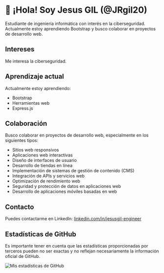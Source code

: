 # 👋 ¡Hola! Soy Jesus GIL (@JRgil20) 

Estudiante de ingeniería informática con interés en la ciberseguridad. Actualmente estoy aprendiendo Bootstrap y busco colaborar en proyectos de desarrollo web.

## Intereses
Me interesa la ciberseguridad.

## Aprendizaje actual
Actualmente estoy aprendiendo:
- Bootstrap
- Herramientas web
- Express.js


## Colaboración
Busco colaborar en proyectos de desarrollo web, especialmente en los siguientes tipos:

- Sitios web responsivos
- Aplicaciones web interactivas
- Diseño de interfaces de usuario
- Desarrollo de tiendas en línea
- Implementación de sistemas de gestión de contenido (CMS)
- Integración de APIs y servicios web
- Optimización de rendimiento web
- Seguridad y protección de datos en aplicaciones web
- Desarrollo de aplicaciones móviles basadas en web

## Contacto
Puedes contactarme en LinkedIn: [linkedin.com/in/jesusgil-engineer](linkedin.com/in/jesusgil-engineer)

## Estadísticas de GitHub
Es importante tener en cuenta que las estadísticas proporcionadas por terceros pueden no ser exactas y no reflejan necesariamente la información oficial de GitHub.

![Mis estadísticas de GitHub](https://github-readme-stats.vercel.app/api?username=JRgil20&show_icons=true)


<!---
Jrgil20ucab/Jrgil20ucab es un repositorio ✨ especial ✨ porque su `README.md` (este archivo) aparece en tu perfil de GitHub.
Puedes hacer clic en el enlace "Preview" para ver tus cambios.
--->
